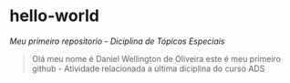 # hello-world
*Meu primeiro repositorio - Diciplina de Tópicos Especiais*
>Olá meu nome é Daniel Wellington de Oliveira este é meu primeiro github - 
>Atividade relacionada a última diciplina do curso ADS
[^1]: Versão 1.0
